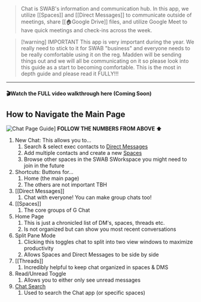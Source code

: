 >Chat is SWAB's information and communication hub. In this app, we utilize [[Spaces]] and [[Direct Messages]] to communicate outside of meetings, share [[🏠Google Drive]] files, and utilize Google Meet to have quick meetings and check-ins across the week.

> [!warning]  IMPORTANT 
This app is very important during the year. We really need to stick to it for SWAB "business" and everyone needs to be really comfortable using it on the reg. Madden will be sending things out and we will all be communicating on it so please look into this guide as a start to becoming comfortable. This is the most in depth guide and please read it FULLY!!!


---
#### 🎬Watch the FULL video walkthrough here (Coming Soon)
## How to Navigate the Main Page
![Chat Page Guide](Chat%20Page%20Guide.png)]
**FOLLOW THE NUMBERS FROM ABOVE ⬆️**
1. New Chat: This allows you to...
	1. Search & select exec contacts to [Direct Messages](Direct%20Messages.md)
	2. Add multiple contacts and create a new [Spaces](Spaces.md)
	3. Browse other spaces in the SWAB SWorkspace you might need to join in the future
2. Shortcuts: Buttons for...
	1. Home (the main page)
	2. The others are not important TBH
3. [[Direct Messages]]
	1. Chat with everyone! You can make group chats too!
4. [[Spaces]]
	1. The core groups of G Chat
5. Home Page
	1. This is just a chronicled list of DM's, spaces, threads etc.
	2. Is not organized but can show you most recent conversations
6. Split Pane Mode
	1. Clicking this toggles chat to split into two view windows to maximize productivity
	2. Allows Spaces and Direct Messages to be side by side
7. [[Threads]] 
	1. Incredibly helpful to keep chat organized in spaces & DMS
8. Read/Unread Toggle
	1. Allows you to either only see unread messages
9. [Chat Search](Chat%20Search.md)
	1. Used to search the Chat app (or specific spaces)